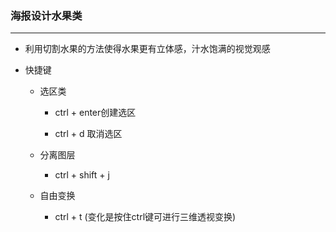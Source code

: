 ### 海报设计水果类

---

- 利用切割水果的方法使得水果更有立体感，汁水饱满的视觉观感

- 快捷键
  
  - 选区类
    
    - ctrl + enter创建选区
    
    - ctrl + d 取消选区
  
  - 分离图层
    
    - ctrl + shift + j
  
  - 自由变换
    
    - ctrl + t (变化是按住ctrl键可进行三维透视变换)
